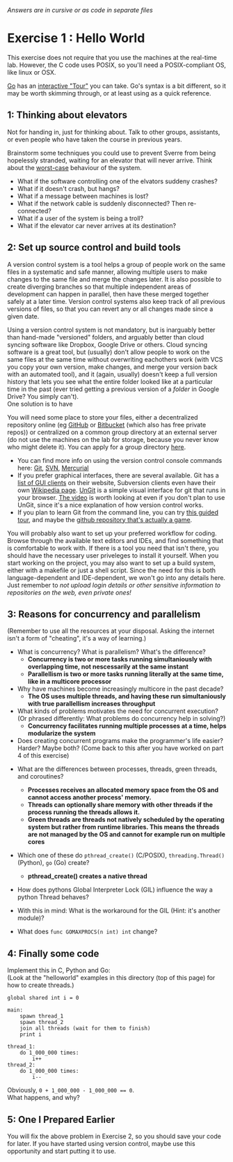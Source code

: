 *Answers are in cursive or as code in separate files*

Exercise 1 : Hello World
========================

This exercise does not require that you use the machines at the real-time lab. However, the C code uses POSIX, so you'll need a POSIX-compliant OS, like linux or OSX.

[Go](http://golang.org) has an [interactive "Tour"](http://tour.golang.org/list) you can take. Go's syntax is a bit different, so it may be worth skimming through, or at least using as a quick reference.



1: Thinking about elevators
---------------------------

Not for handing in, just for thinking about. Talk to other groups, assistants, or even people who have taken the course in previous years.

Brainstorm some techniques you could use to prevent Sverre from being hopelessly stranded, waiting for an elevator that will never arrive. Think about the  [worst-case](http://xkcd.com/748/) behaviour of the system.
 - What if the software controlling one of the elvators suddeny crashes?
 - What if it doesn't crash, but hangs?
 - What if a message between machines is lost?
 - What if the network cable is suddenly disconnected? Then re-connected?
 - What if a user of the system is being a troll?
 - What if the elevator car never arrives at its destination?

 
2: Set up source control and build tools
----------------------------------------

A version control system is a tool helps a group of people work on the same files in a systematic and safe manner, allowing multiple users to make changes to the same file and merge the changes later. It is also possible to create diverging branches so that multiple independent areas of development can happen in parallel, then have these merged together safely at a later time. Version control systems also keep track of all previous versions of files, so that you can revert any or all changes made since a given date.

Using a version control system is not mandatory, but is inarguably better than hand-made "versioned" folders, and arguably better than cloud syncing software like Dropbox, Google Drive or others. Cloud syncing software is a great tool, but (usually) don't allow people to work on the same files at the same time without overwriting eachothers work (with VCS you copy your own version, make changes, and merge your version back with an automated tool), and it (again, usually) doesn't keep a full version history that lets you see what the entire folder looked like at a particular time in the past (ever tried getting a previous version of a *folder* in Google Drive? You simply can't).  
One solution is to have 

You will need some place to store your files, either a decentralized repository online (eg [GitHub](https://github.com/) or [Bitbucket](https://bitbucket.org/) (which also has free private repos)) or centralized on a common group directory at an external server (do not use the machines on the lab for storage, because you never know who might delete it). You can apply for a group directory [here](http://www.stud.ntnu.no/kundesenter/).

 - You can find more info on using the version control console commands here: [Git](http://git-scm.com/), [SVN](http://svnbook.org/), [Mercurial](http://mercurial.selenic.com/)
 - If you prefer graphical interfaces, there are several available. Git has a [list of GUI clients](https://git-scm.com/downloads/guis) on their website, Subversion clients even have their own [Wikipedia page](https://en.wikipedia.org/wiki/Comparison_of_Subversion_clients). [UnGit](https://github.com/FredrikNoren/ungit) is a simple visual interface for git that runs in your browser. [The video](http://youtu.be/hkBVAi3oKvo) is worth looking at even if you don't plan to use UnGit, since it's a nice explanation of how version control works.
 - If you plan to learn Git from the command line, you can try [this guided tour](https://try.github.io/), and maybe the [github repository that's actually a game](https://github.com/git-game/git-game).

You will probably also want to set up your preferred workflow for coding. Browse through the available text editors and IDEs, and find something that is comfortable to work with. If there is a tool you need that isn't there, you should have the necessary user priveleges to install it yourself.
When you start working on the project, you may also want to set up a build system, either with a makefile or just a shell script. Since the need for this is both language-dependent and IDE-dependent, we won't go into any details here. Just remember to *not upload login details or other sensitive information to repositories on the web, even private ones!*


3: Reasons for concurrency and parallelism
------------------------------------------

(Remember to use all the resources at your disposal. Asking the internet isn't a form of "cheating", it's a way of learning.)

 - What is concurrency? What is parallelism? What's the difference?
    - **Concurrency is two or more tasks running simultaniously with overlapping time, not nescessarily at the same instant**
    - **Parallellism is two or more tasks running literally at the same time, like in a multicore processor**
 - Why have machines become increasingly multicore in the past decade?
    - **The OS uses multiple threads, and having these run simultaniously with true parallellism increases throughput**
 - What kinds of problems motivates the need for concurrent execution? (Or phrased differently: What problems do concurrency help in solving?)
    - **Concurrency facilitates running multiple processes at a time, helps modularize the system**
 - Does creating concurrent programs make the programmer's life easier? Harder? Maybe both? (Come back to this after you have worked on part 4 of this exercise)

<!-- -->
 - What are the differences between processes, threads, green threads, and coroutines?
    - **Processes receives an allocated memory space from the OS and cannot access another process' memory.**
    - **Threads can optionally share memory with other threads if the process running the threads allows it.**
    - **Green threads are threads not natively scheduled by the operating system but rather from runtime libraries. This means the threads are not managed by the OS and cannot for example run on multiple cores**
 - Which one of these do `pthread_create()` (C/POSIX), `threading.Thread()` (Python), `go` (Go) create?
    - **pthread_create() creates a native thread**
 - How does pythons Global Interpreter Lock (GIL) influence the way a python Thread behaves?
 - With this in mind: What is the workaround for the GIL (Hint: it's another module)?

 - What does `func GOMAXPROCS(n int) int` change? 



4: Finally some code
--------------------

Implement this in C, Python and Go:  
(Look at the "helloworld" examples in this directory (top of this page) for how to create threads.)


    global shared int i = 0

    main:
        spawn thread_1
        spawn thread_2
        join all threads (wait for them to finish)
        print i

    thread_1:
        do 1_000_000 times:
            i++
    thread_2:
        do 1_000_000 times:
            i--
            
Obviously, `0 + 1_000_000 - 1_000_000 == 0`.  
What happens, and why?


5: One I Prepared Earlier
-------------------------

You will fix the above problem in Exercise 2, so you should save your code for later. If you have started using version control, maybe use this opportunity and start putting it to use.


